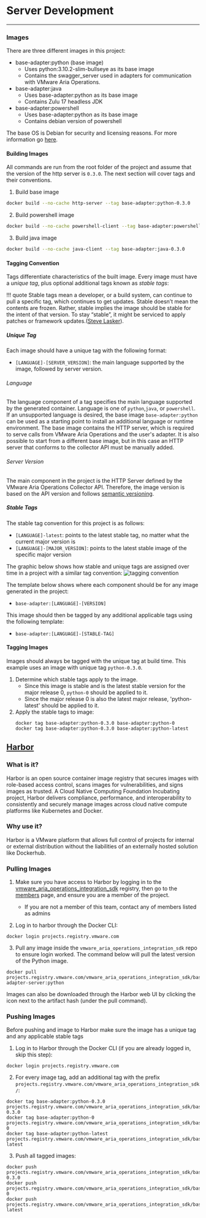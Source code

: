 # Server Development
* * *

### Images
There are three different images in this project:
- base-adapter:python (base image)
	- Uses python:3.10.2-slim-bullseye as its base image
	- Contains the swagger_server used in adapters for communication with VMware Aria Operations.
- base-adapter:java
	- Uses base-adapter:python as its base image
	- Contains Zulu 17 headless JDK
- base-adapter:powershell
	- Uses base-adapter:python as its base image
	- Contains debian version of powershell

The base OS is Debian for security and licensing reasons. For more information go [here](https://confluence.eng.vmware.com/display/OS/Container+Base+OS).

#### Building Images
All commands are run from the root folder of the project and assume that the version of the http server is `0.3.0`.
The next section will cover tags and their conventions.

1. Build base image
```{.zsh .copy}
docker build --no-cache http-server --tag base-adapter:python-0.3.0
```
2. Build powershell image
```{.zsh .copy}
docker build --no-cache powershell-client --tag base-adapter:powershell-0.3.0
```
3. Build java image
```{.zsh .copy}
docker build --no-cache java-client --tag base-adapter:java-0.3.0
```

#### Tagging Convention
Tags differentiate characteristics of the built image. Every image must have a _unique tag_, plus optional additional tags known as _stable tags_:

!!! quote
    Stable tags mean a developer, or a build system, can continue to pull a specific tag, which
    continues to get updates. Stable doesn’t mean the contents are frozen. Rather, stable implies the image
    should be stable for the intent of that version. To stay “stable”, it might be serviced to apply
    patches or framework updates.([Steve Lasker](https://docs.microsoft.com/en-us/azure/container-registry/container-registry-image-tag-version#:~:text=Stable%20tags%20mean,or%20framework%20updates.)).

##### Unique Tag
Each image should have a unique tag with the following format:

- `[LANGUAGE]-[SERVER_VERSION]`: the main language supported by the image, followed by server version.

###### Language
The language component of a tag specifies the main language supported by the generated container.
Language is one of `python`,`java`, or `powershell`. If an unsupported language is desired, the base
image `base-adapter:python` can be used as a starting point to install an additional
language or runtime environment. The base image contains the HTTP server, which is required to serve
calls from VMware Aria Operations and the user's adapter. It is also possible to start from a different 
base image, but in this case an HTTP server that conforms to the collector API must be manually added.

###### Server Version
The main component in the project is the HTTP Server defined by the VMware Aria Operations Collector API. 
Therefore, the image version is based on the API version and follows [semantic versioning](https://semver.org/).


##### Stable Tags
The stable tag convention for this project is as follows:

- `[LANGUAGE]-latest`: points to the latest stable tag, no matter what the current major version is
- `[LANGUAGE]-[MAJOR_VERSION]`: points to the latest stable image of the specific major version

The graphic below shows how stable and unique tags are assigned over time in a project with a similar tag convention:
![tagging convention](https://stevelaskerblog.files.wordpress.com/2018/03/stabletagging.gif)


The template below shows where each component should be for any image generated
in the project:

 - `base-adapter:[LANGUAGE]-[VERSION]`

This image should then be tagged by any additional applicable tags using the
following template:

 - `base-adapter:[LANGUAGE]-[STABLE-TAG]`

#### Tagging Images
Images should always be tagged with the unique tag at build time. This example uses an image with
unique tag `python-0.3.0`.

1. Determine which stable tags apply to the image.
	- Since this image is stable and is the latest stable version for the major release 0, `python-0` should be applied to it.
	- Since the major release 0 is also the latest major release, 'python-latest' should be applied to it.
2. Apply the stable tags to image:
	```
	docker tag base-adapter:python-0.3.0 base-adapter:python-0
	docker tag base-adapter:python-0.3.0 base-adapter:python-latest
	```

## [Harbor](https://confluence.eng.vmware.com/display/HARBOR/Harbor)

### What is it?
Harbor is an open source container image registry that secures images
with role-based access control, scans images for vulnerabilities, and signs
images as trusted. A Cloud Native Computing Foundation Incubating project, Harbor delivers compliance, performance,
and interoperability to consistently and securely manage images across cloud
native compute platforms like Kubernetes and Docker.

### Why use it?
Harbor is a VMware platform that allows full control of projects for internal or external distribution
without the liabilities of an externally hosted solution like Dockerhub.

### Pulling Images
1. Make sure you have access to Harbor by logging in to the [vmware_aria_operations_integration_sdk](https://projects.registry.vmware.com/harbor/projects/46752/repositories) registry,
then go to the [members](https://projects.registry.vmware.com/harbor/projects/46752/members) page, and ensure you are a member of the project.
	- If you are not a member of this team, contact any of members listed as admins

2. Log in to harbor through the Docker CLI:
```
docker login projects.registry.vmware.com
```

3. Pull any image inside the `vmware_aria_operations_integration_sdk` repo to ensure login worked. The command
below will pull the latest version of the Python image.
```
docker pull projects.registry.vmware.com/vmware_aria_operations_integration_sdk/base-adapter-server:python
```
Images can also be downloaded through the Harbor web UI by clicking the icon next to the artifact hash (under the pull command).

### Pushing Images
Before pushing and image to Harbor make sure the image has a unique tag and any applicable stable tags

1. Log in to Harbor through the Docker CLI (if you are already logged in, skip this step):
```
docker login projects.registry.vmware.com
```

2. For every image tag, add an additional tag with the prefix `projects.registry.vmware.com/vmware_aria_operations_integration_sdk/`:
```
docker tag base-adapter:python-0.3.0 projects.registry.vmware.com/vmware_aria_operations_integration_sdk/base_adapter:python-0.3.0
docker tag base-adapter:python-0 projects.registry.vmware.com/vmware_aria_operations_integration_sdk/base_adapter:python-0
docker tag base-adapter:python-latest projects.registry.vmware.com/vmware_aria_operations_integration_sdk/base_adapter:python-latest
```

3. Push all tagged images:
```
docker push projects.registry.vmware.com/vmware_aria_operations_integration_sdk/base_adapter:python-0.3.0
docker push projects.registry.vmware.com/vmware_aria_operations_integration_sdk/base_adapter:python-0
docker push projects.registry.vmware.com/vmware_aria_operations_integration_sdk/base_adapter:python-latest
```
